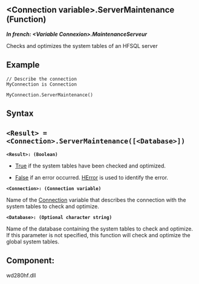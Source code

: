 


## &lt;Connection variable&gt;.ServerMaintenance (Function)

***In french: &lt;Variable Connexion&gt;.MaintenanceServeur***



<a name="XUse"></a>
<a name="Use"></a>
<a name="description"></a>
Checks and optimizes the system tables of an HFSQL server
<a name="Example1"></a>
<a name="sample_code"></a>

## Example


```wl
// Describe the connection
MyConnection is Connection

MyConnection.ServerMaintenance()
```

<a name="XSYNTAX"></a>

## Syntax
<a name="SYNTAX1"></a>

`<Result> = <Connection>.ServerMaintenance([<Database>])`
---

**`<Result>: (Boolean)`**



- <u><u><u><u>True</u></u></u></u> if the system tables have been checked and optimized.

- <u><u><u><u>False</u></u></u></u> if an error occurred. [HError](../WDLang4/3044088.md) is used to identify the error.




**`<Connection>: (Connection variable)`**

Name of the [Connection](../WDLang4/1514073.md) variable that describes the connection with the system tables to check and optimize.

**`<Database>: (Optional character string)`**

Name of the database containing the system tables to check and optimize. If this parameter is not specified, this function will check and optimize the global system tables.



<a name="XComponent"></a>

## Component:
wd280hf.dll
